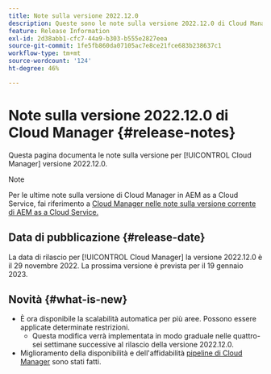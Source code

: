 ```yaml
---
title: Note sulla versione 2022.12.0
description: Queste sono le note sulla versione 2022.12.0 di Cloud Manager.
feature: Release Information
exl-id: 2d38abb1-cfc7-44a9-b303-b555e2827eea
source-git-commit: 1fe5fb860da07105ac7e8ce21fce683b238637c1
workflow-type: tm+mt
source-wordcount: '124'
ht-degree: 46%

---
```



# Note sulla versione 2022.12.0 di Cloud Manager {#release-notes}

Questa pagina documenta le note sulla versione per [!UICONTROL Cloud Manager] versione 2022.12.0.

>[!NOTE]
>
>Per le ultime note sulla versione di Cloud Manager in AEM as a Cloud Service, fai riferimento a [Cloud Manager nelle note sulla versione corrente di AEM as a Cloud Service.](https://experienceleague.adobe.com/docs/experience-manager-cloud-service/content/implementing/using-cloud-manager/release-notes-cloud-manager/release-notes-cm-current.html?lang=it)

## Data di pubblicazione {#release-date}

La data di rilascio per [!UICONTROL Cloud Manager] la versione 2022.12.0 è il 29 novembre 2022. La prossima versione è prevista per il 19 gennaio 2023.

## Novità {#what-is-new}

* È ora disponibile la scalabilità automatica per più aree. Possono essere applicate determinate restrizioni.
   * Questa modifica verrà implementata in modo graduale nelle quattro-sei settimane successive al rilascio della versione 2022.12.0.
* Miglioramento della disponibilità e dell&#39;affidabilità [pipeline di Cloud Manager](/help/overview/ci-cd-pipelines.md) sono stati fatti.
